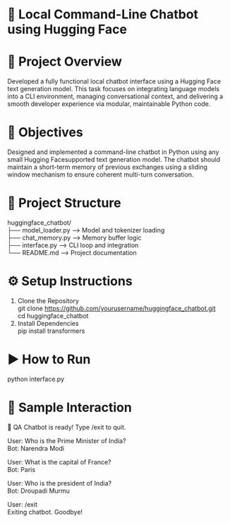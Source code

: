 # 🤖 Local Command-Line Chatbot using Hugging Face

# 📌 Project Overview
Developed a fully functional local chatbot interface using a Hugging Face text generation model.
This task focuses on integrating language models into a CLI environment, managing conversational
context, and delivering a smooth developer experience via modular, maintainable
Python code.

# 🎯 Objectives
Designed and implemented a command-line chatbot in Python using any small Hugging Facesupported
text generation model. The chatbot should maintain a short-term memory of
previous exchanges using a sliding window mechanism to ensure coherent multi-turn conversation.

# 📂 Project Structure
huggingface_chatbot/      
├── model_loader.py        --> Model and tokenizer loading   
├── chat_memory.py         --> Memory buffer logic  
├── interface.py           --> CLI loop and integration   
└── README.md              --> Project documentation    

# ⚙️ Setup Instructions    
   1. Clone the Repository    
  git clone https://github.com/yourusername/huggingface_chatbot.git    
  cd huggingface_chatbot     
   2. Install Dependencies    
  pip install transformers    

# ▶️ How to Run  
 python interface.py

# 🧪 Sample Interaction
🤖 QA Chatbot is ready! Type /exit to quit.     
   
User: Who is the Prime Minister of India?    
Bot: Narendra Modi    

User: What is the capital of France?    
Bot: Paris   

User: Who is the president of India?   
Bot: Droupadi Murmu   

User: /exit   
Exiting chatbot. Goodbye!    





 
